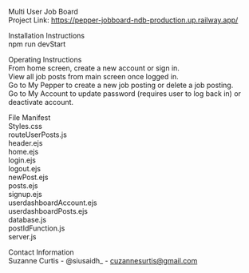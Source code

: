 Multi User Job Board\
Project Link: https://pepper-jobboard-ndb-production.up.railway.app/

Installation Instructions\
npm run devStart

Operating Instructions\
From home screen, create a new account or sign in.\
View all job posts from main screen once logged in.\
Go to My Pepper to create a new job posting or delete a job posting.\
Go to My Account to update password (requires user to log back in) or deactivate account.

File Manifest\
Styles.css\
routeUserPosts.js\
header.ejs\
home.ejs\
login.ejs\
logout.ejs\
newPost.ejs\
posts.ejs\
signup.ejs\
userdashboardAccount.ejs\
userdashboardPosts.ejs\
database.js\
postIdFunction.js\
server.js

Contact Information\
Suzanne Curtis - @siusaidh_ - cuzannesurtis@gmail.com
